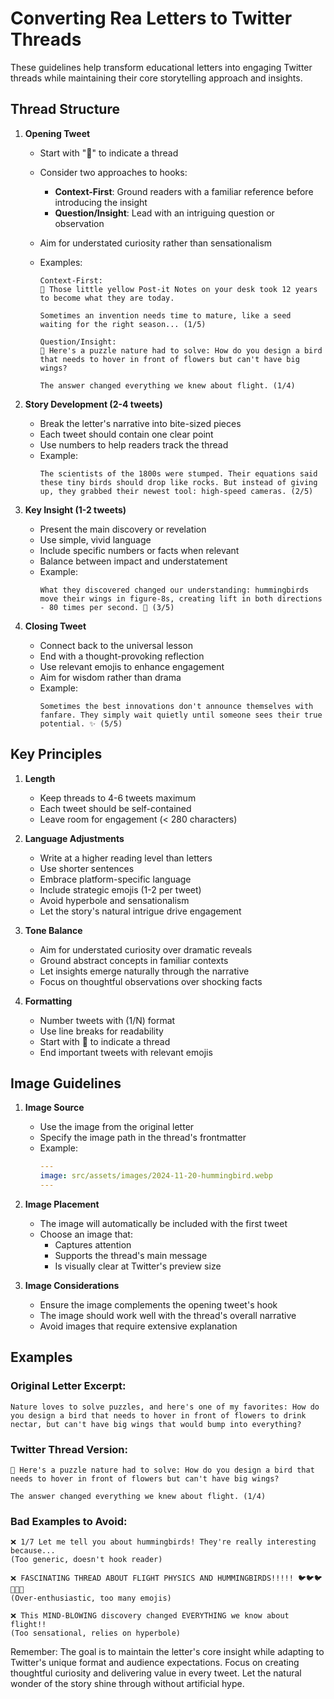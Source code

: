 # Converting Rea Letters to Twitter Threads

These guidelines help transform educational letters into engaging Twitter threads while maintaining their core storytelling approach and insights.

## Thread Structure

1. **Opening Tweet**

   - Start with "🧵" to indicate a thread
   - Consider two approaches to hooks:
     - **Context-First**: Ground readers with a familiar reference before introducing the insight
     - **Question/Insight**: Lead with an intriguing question or observation
   - Aim for understated curiosity rather than sensationalism
   - Examples:

     ```
     Context-First:
     🧵 Those little yellow Post-it Notes on your desk took 12 years to become what they are today.

     Sometimes an invention needs time to mature, like a seed waiting for the right season... (1/5)
     ```

     ```
     Question/Insight:
     🧵 Here's a puzzle nature had to solve: How do you design a bird that needs to hover in front of flowers but can't have big wings?

     The answer changed everything we knew about flight. (1/4)
     ```

2. **Story Development (2-4 tweets)**

   - Break the letter's narrative into bite-sized pieces
   - Each tweet should contain one clear point
   - Use numbers to help readers track the thread
   - Example:
     ```
     The scientists of the 1800s were stumped. Their equations said these tiny birds should drop like rocks. But instead of giving up, they grabbed their newest tool: high-speed cameras. (2/5)
     ```

3. **Key Insight (1-2 tweets)**

   - Present the main discovery or revelation
   - Use simple, vivid language
   - Include specific numbers or facts when relevant
   - Balance between impact and understatement
   - Example:
     ```
     What they discovered changed our understanding: hummingbirds move their wings in figure-8s, creating lift in both directions - 80 times per second. 🚁 (3/5)
     ```

4. **Closing Tweet**
   - Connect back to the universal lesson
   - End with a thought-provoking reflection
   - Use relevant emojis to enhance engagement
   - Aim for wisdom rather than drama
   - Example:
     ```
     Sometimes the best innovations don't announce themselves with fanfare. They simply wait quietly until someone sees their true potential. ✨ (5/5)
     ```

## Key Principles

1. **Length**

   - Keep threads to 4-6 tweets maximum
   - Each tweet should be self-contained
   - Leave room for engagement (< 280 characters)

2. **Language Adjustments**

   - Write at a higher reading level than letters
   - Use shorter sentences
   - Embrace platform-specific language
   - Include strategic emojis (1-2 per tweet)
   - Avoid hyperbole and sensationalism
   - Let the story's natural intrigue drive engagement

3. **Tone Balance**

   - Aim for understated curiosity over dramatic reveals
   - Ground abstract concepts in familiar contexts
   - Let insights emerge naturally through the narrative
   - Focus on thoughtful observations over shocking facts

4. **Formatting**
   - Number tweets with (1/N) format
   - Use line breaks for readability
   - Start with 🧵 to indicate a thread
   - End important tweets with relevant emojis

## Image Guidelines

1. **Image Source**

   - Use the image from the original letter
   - Specify the image path in the thread's frontmatter
   - Example:
     ```yaml
     ---
     image: src/assets/images/2024-11-20-hummingbird.webp
     ---
     ```

2. **Image Placement**

   - The image will automatically be included with the first tweet
   - Choose an image that:
     - Captures attention
     - Supports the thread's main message
     - Is visually clear at Twitter's preview size

3. **Image Considerations**
   - Ensure the image complements the opening tweet's hook
   - The image should work well with the thread's overall narrative
   - Avoid images that require extensive explanation

## Examples

### Original Letter Excerpt:

```
Nature loves to solve puzzles, and here's one of my favorites: How do you design a bird that needs to hover in front of flowers to drink nectar, but can't have big wings that would bump into everything?
```

### Twitter Thread Version:

```
🧵 Here's a puzzle nature had to solve: How do you design a bird that needs to hover in front of flowers but can't have big wings?

The answer changed everything we knew about flight. (1/4)
```

### Bad Examples to Avoid:

```
❌ 1/7 Let me tell you about hummingbirds! They're really interesting because...
(Too generic, doesn't hook reader)

❌ FASCINATING THREAD ABOUT FLIGHT PHYSICS AND HUMMINGBIRDS!!!!! 🐦🐦🐦🌺🌺🌺
(Over-enthusiastic, too many emojis)

❌ This MIND-BLOWING discovery changed EVERYTHING we know about flight!!
(Too sensational, relies on hyperbole)
```

Remember: The goal is to maintain the letter's core insight while adapting to Twitter's unique format and audience expectations. Focus on creating thoughtful curiosity and delivering value in every tweet. Let the natural wonder of the story shine through without artificial hype.
